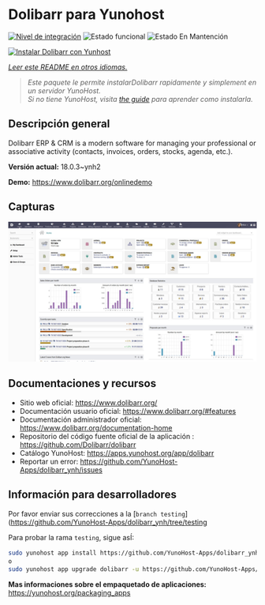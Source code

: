 <!--
Este archivo README esta generado automaticamente<https://github.com/YunoHost/apps/tree/master/tools/readme_generator>
No se debe editar a mano.
-->

# Dolibarr para Yunohost

[![Nivel de integración](https://dash.yunohost.org/integration/dolibarr.svg)](https://dash.yunohost.org/appci/app/dolibarr) ![Estado funcional](https://ci-apps.yunohost.org/ci/badges/dolibarr.status.svg) ![Estado En Mantención](https://ci-apps.yunohost.org/ci/badges/dolibarr.maintain.svg)

[![Instalar Dolibarr con Yunhost](https://install-app.yunohost.org/install-with-yunohost.svg)](https://install-app.yunohost.org/?app=dolibarr)

*[Leer este README en otros idiomas.](./ALL_README.md)*

> *Este paquete le permite instalarDolibarr rapidamente y simplement en un servidor YunoHost.*  
> *Si no tiene YunoHost, visita [the guide](https://yunohost.org/install) para aprender como instalarla.*

## Descripción general

Dolibarr ERP & CRM is a modern software for managing your professional or associative activity (contacts, invoices, orders, stocks, agenda, etc.).

**Versión actual:** 18.0.3~ynh2

**Demo:** <https://www.dolibarr.org/onlinedemo>

## Capturas

![Captura de Dolibarr](./doc/screenshots/screenshot.jpg)

## Documentaciones y recursos

- Sitio web oficial: <https://www.dolibarr.org/>
- Documentación usuario oficial: <https://www.dolibarr.org/#features>
- Documentación administrador oficial: <https://www.dolibarr.org/documentation-home>
- Repositorio del código fuente oficial de la aplicación : <https://github.com/Dolibarr/dolibarr>
- Catálogo YunoHost: <https://apps.yunohost.org/app/dolibarr>
- Reportar un error: <https://github.com/YunoHost-Apps/dolibarr_ynh/issues>

## Información para desarrolladores

Por favor enviar sus correcciones a la [`branch testing`](https://github.com/YunoHost-Apps/dolibarr_ynh/tree/testing

Para probar la rama `testing`, sigue asÍ:

```bash
sudo yunohost app install https://github.com/YunoHost-Apps/dolibarr_ynh/tree/testing --debug
o
sudo yunohost app upgrade dolibarr -u https://github.com/YunoHost-Apps/dolibarr_ynh/tree/testing --debug
```

**Mas informaciones sobre el empaquetado de aplicaciones:** <https://yunohost.org/packaging_apps>
